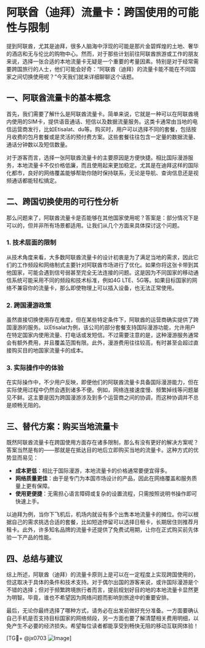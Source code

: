 # 阿联酋（迪拜）流量卡：跨国使用的可能性与限制

提到阿联酋，尤其是迪拜，很多人脑海中浮现的可能是那片金碧辉煌的土地、奢华的酒店和无与伦比的购物中心。然而，对于那些计划前往阿联酋旅游或工作的朋友来说，选择一张合适的本地流量卡无疑是一个重要的考量因素。特别是对于经常需要跨国旅行的人士，他们可能会好奇：“阿联酋（迪拜）的流量卡能不能在不同国家之间切换使用呢？”今天我们就来详细聊聊这个话题。

## 一、阿联酋流量卡的基本概念

首先，我们需要了解什么是阿联酋流量卡。简单来说，它就是一种可以在阿联酋境内使用的SIM卡，提供语音通话、短信以及数据流量服务。这类卡通常由当地的电信运营商发行，比如Etisalat、du等。购买时，用户可以选择不同的套餐，包括按月收费的包月套餐或是灵活的预付费方案。这些套餐往往包含一定量的数据流量、通话分钟数以及短信数量。

对于游客而言，选择一张阿联酋流量卡的主要原因是方便快捷。相比国际漫游服务，本地流量卡不仅价格低廉，而且使用起来更加稳定。尤其是在迪拜这样的国际化都市，良好的网络覆盖能够帮助你随时保持联系，无论是导航、查询信息还是视频通话都能轻松搞定。

## 二、跨国切换使用的可行性分析

那么问题来了，阿联酋流量卡是否能够在其他国家使用呢？答案是：部分情况下是可以的，但并非所有场景都适用。让我们从几个方面来具体探讨这个问题。

### 1. 技术层面的限制

从技术角度来看，大多数阿联酋流量卡的设计初衷是为了满足当地的需求，因此它们的工作频段和网络制式主要针对阿联酋市场进行了优化。如果你将这张卡带到其他国家，可能会遇到信号弱甚至完全无法连接的问题。这是因为不同国家的移动通信系统可能采用不同的频段和技术标准，例如4G LTE、5G等。如果目标国家的网络不兼容你的流量卡，那么即使物理上可以插入设备，也无法正常使用。

### 2. 跨国漫游政策

虽然直接切换使用存在难度，但在某些特定条件下，阿联酋的运营商确实提供了跨国漫游的服务。以Etisalat为例，该公司的部分套餐支持国际漫游功能，允许用户在特定国家内使用流量、打电话或发短信。不过需要注意的是，这种漫游服务通常会有额外费用，并且覆盖范围有限。此外，漫游费用往往较高，有时甚至会超过直接购买目的地国家流量卡的成本。

### 3. 实际操作中的体验

在实际操作中，不少用户反映，即便他们的阿联酋流量卡具备国际漫游能力，但在实际使用过程中仍然会遇到诸多不便。例如，网络连接速度慢、频繁掉线等问题屡见不鲜。这主要是因为跨国漫游涉及到多个运营商之间的协调，而这种协调并不总是顺畅无阻的。

## 三、替代方案：购买当地流量卡

既然阿联酋流量卡在跨国使用方面存在诸多限制，那么有没有更好的解决方案呢？答案当然是有的——那就是在抵达目的地后立即购买当地的流量卡。这种方式的优势显而易见：

- **成本更低**：相比于国际漫游，本地流量卡的价格通常要便宜得多。
- **网络质量更佳**：由于是专门为本国市场设计的产品，因此在网络覆盖和服务质量上更有保障。
- **使用更便捷**：无需担心语言障碍或复杂的设置流程，只需按照说明书操作即可快速上手。

以迪拜为例，当你下飞机后，机场内就设有多个出售本地流量卡的摊位。你可以根据自己的需求挑选合适的套餐，比如短途停留可以选择日租卡，长期居住则推荐月租卡。此外，许多知名品牌的流量卡还提供了免费试用期，让你在正式购买前先体验一下产品的性能。

## 四、总结与建议

综上所述，阿联酋（迪拜）的流量卡原则上是可以在一定程度上实现跨国使用的，但这取决于具体的条件和技术支持。对于偶尔出国的游客来说，或许国际漫游是个不错的选择；但对于频繁跨境旅行者而言，提前规划好目的地的本地流量卡显然更为明智。毕竟，谁也不希望因为网络问题而影响到旅途中的重要安排。

最后，无论你最终选择了哪种方式，请务必在出发前做好充分准备。一方面要确认自己手机是否支持目标国家的网络频段，另一方面也要了解清楚相关费用明细，以免产生不必要的经济损失。希望每位读者都能享受到畅快无阻的移动互联网体验！

[TG💪+ @jx0703 ![Image](https://github.com/user-attachments/assets/dbca1d08-cadb-493c-b0ec-ad6f7a83f270)]